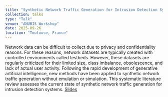 ```yaml
---
title: "Synthetic Network Traffic Generation for Intrusion Detection Systems: a Systematic Literature Review"
collection: talks
type: "Talk"
venue: "ANUBIS Workshop"
date: 2025-09-26
location: "Toulouse, France"
---
```


Network data can be difficult to collect due to privacy and confidentiality reasons. For these reasons, network datasets are typically created with controlled environments called testbeds. However, these datasets are regularly criticized for their limited size, class imbalance, obsolescence, and lack of actual user activity. Following the rapid development of generative artificial intelligence, new methods have been applied to synthetic network traffic generation without emulation or simulation. This systematic literature review assesses the current state of synthetic network traffic generation for intrusion detection systems. [Slides](https://pfgimenez.fr/files/anubis-25.pdf)
